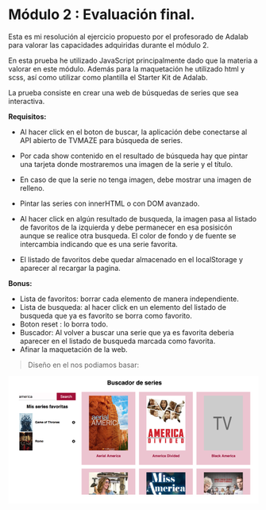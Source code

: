 # Módulo 2 : Evaluación final.

Esta es mi resolución al ejercicio propuesto por el profesorado de Adalab para valorar las capacidades adquiridas durante el módulo 2.

En esta prueba he utilizado JavaScript principalmente dado que la materia a valorar en este módulo. Además para la maquetación he utilizado html y scss, así como utilizar como plantilla el Starter Kit de Adalab. 


La prueba consiste en crear una web de búsquedas de series que sea interactiva.

**Requisitos:**

- Al hacer click en el boton de buscar, la aplicación debe conectarse al API abierto de TVMAZE para búsqueda de series.

- Por cada show contenido en el resultado de búsqueda hay que pintar una tarjeta donde mostraremos una imagen de la serie y el título.

- En caso de que la serie no tenga imagen, debe mostrar una imagen de relleno.

- Pintar las series con innerHTML o con DOM avanzado.

- Al hacer click en algún resultado de busqueda, la imagen pasa al listado de favoritos de la izquierda y debe permanecer en esa posisicón aunque se realice otra busqueda. El color de fondo y de fuente se intercambia indicando que es una serie favorita.

- El listado de favoritos debe quedar almacenado en el localStorage y aparecer al recargar la pagina.

**Bonus:**

- Lista de favoritos: borrar cada elemento de manera independiente.
- Lista de busqueda: al hacer click en un elemento del listado de busqueda que ya es favorito se borra como favorito.
- Boton reset : lo borra todo.
- Buscador: Al volver a buscar una serie que ya es favorita deberia aparecer en el listado de busqueda marcada como favorita.
- Afinar la maquetación de la web.




>Diseño en el nos podiamos basar: 

![](./src/images/design.png)

